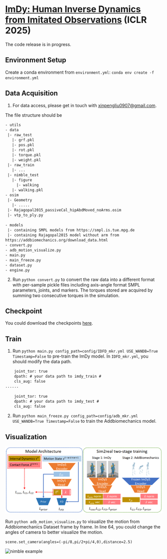 # [ImDy: Human Inverse Dynamics from Imitated Observations](https://foruck.github.io/ImDy/) (ICLR 2025) 

The code release is in progress.

## Environment Setup

Create a conda environment from `environment.yml`: `conda env create -f environment.yml`

## Data Acquisition

1. For data access, please get in touch with xinpengliu0907@gmail.com. 

The file structure should be 

```
- utils
- data
 |- raw_test
   |- grf.pkl
   |- pos.pkl
   |- rot.pkl
   |- torque.pkl
   |- weight.pkl
 |- raw_train
   |- ...
 |- nimble_test
   |- figure
     |- walking
   |- walking.pkl
- osim
 |- Geometry
   |- .....
 |- Rajagopal2015_passiveCal_hipAbdMoved_noArms.osim
 |- vtp_to_ply.py

- models
 |- containing SMPL models from https://smpl.is.tue.mpg.de
 |- containing Rajagopal2015 model without arm from https://addbiomechanics.org/download_data.html
- convert.py
- adb_motion_visualize.py
- main.py
- main_freeze.py
- dataset.py
- engine.py
```

2. Run ``python convert.py`` to convert the raw data into a different format with per-sample pickle files including axis-angle format SMPL parameters, joints, and markers. 
The torques stored are acquired by summing two consecutive torques in the simulation. 


## Checkpoint

You could download the checkpoints [here](https://drive.google.com/drive/folders/1kDr_UpdpE19efO99sp-oCInreX7o1CqY?usp=sharing). 


## Train

1. Run ``python main.py config_path=config/IDFD_mkr.yml USE_WANDB=True Timestamp=False`` to pre-train the ImDy model. In ``IDFD_mkr.yml``, you should modify the data path.
```
    joint_tor: true
    dpath: # your data path to imdy_train #
    cls_aug: false
......

    joint_tor: true
    dpath: # your data path to imdy_test #
    cls_aug: false
```

2. Run ``python main_freeze.py config_path=config/adb_mkr.yml USE_WANDB=True Timestamp=False`` to train the Addbiomechanics model. 

## Visualization
![imdys](./static/images/imdys.PNG)

Run ``python adb_motion_visualize.py`` to visualize the motion from Addbiomechanics Dataset frame by frame.
In line 64, you could change the angles of camera to better visualize the motion.
```
scene.set_camera(angles=(-pi/8,pi/2+pi/4,0),distance=2.5) 
```
![nimble example](./data/nimble_test/figure/walking/walking.gif)



